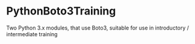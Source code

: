 # PythonBoto3Training
Two Python 3.x modules, that use Boto3, suitable for use in introductory / intermediate training
